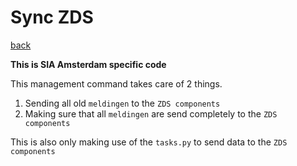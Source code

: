 # Sync ZDS

[back](./readme.md)

**This is SIA Amsterdam specific code**

This management command takes care of 2 things.
1. Sending all old `meldingen` to the `ZDS components`
2. Making sure that all `meldingen` are send completely to the `ZDS components`

This is also only making use of the `tasks.py` to send data to the `ZDS components`
